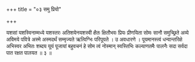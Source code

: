 +++
title = "०३ समु प्रियो"

+++

यशसां यशस्विनाम्मध्ये यशस्तरः अतिशयेनयशस्वी क्षैतः क्षितौभवः प्रियः प्रीणयिता सोमः सानौ समुच्छ्रिते अव्ये अविमये पवित्रे अस्मे अस्मदर्थं सम्मृज्यते ऋत्विग्भिः परिपूयते । उ अवधारणे । पूयमानस्त्वं धन्वान्तरिक्षे अभिस्वर अभितः शब्दय यूयं पूजायां बहुवचनं हे सोम त्वं नोस्मान् स्वस्तिभिः कल्याणतमैः पालनैः सदा सर्वदा पात रक्षत पालयत ॥ ३ ॥